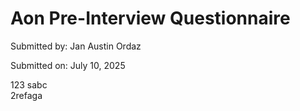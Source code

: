 # Aon Pre-Interview Questionnaire

Submitted by:
Jan Austin Ordaz

Submitted on:
July 10, 2025


123 sabc  
2refaga